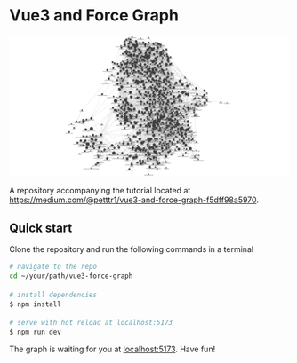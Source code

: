 # Vue3 and Force Graph

![A force directed graph](public/Screenshot%202023-01-31%20at%2022.28.54.png)

A repository accompanying the tutorial located at https://medium.com/@petttr1/vue3-and-force-graph-f5dff98a5970.

## Quick start
Clone the repository and run the following commands in a terminal
```bash
# navigate to the repo
cd ~/your/path/vue3-force-graph

# install dependencies
$ npm install

# serve with hot reload at localhost:5173
$ npm run dev
```
The graph is waiting for you at [localhost:5173](localhost:5173). Have fun!
